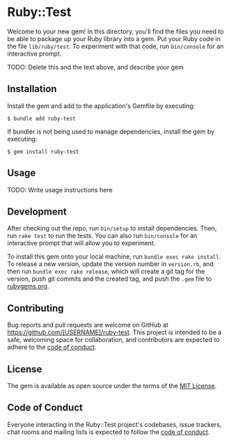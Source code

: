# Ruby::Test

Welcome to your new gem! In this directory, you'll find the files you need to be able to package up your Ruby library into a gem. Put your Ruby code in the file `lib/ruby/test`. To experiment with that code, run `bin/console` for an interactive prompt.

TODO: Delete this and the text above, and describe your gem

## Installation

Install the gem and add to the application's Gemfile by executing:

    $ bundle add ruby-test

If bundler is not being used to manage dependencies, install the gem by executing:

    $ gem install ruby-test

## Usage

TODO: Write usage instructions here

## Development

After checking out the repo, run `bin/setup` to install dependencies. Then, run `rake test` to run the tests. You can also run `bin/console` for an interactive prompt that will allow you to experiment.

To install this gem onto your local machine, run `bundle exec rake install`. To release a new version, update the version number in `version.rb`, and then run `bundle exec rake release`, which will create a git tag for the version, push git commits and the created tag, and push the `.gem` file to [rubygems.org](https://rubygems.org).

## Contributing

Bug reports and pull requests are welcome on GitHub at https://github.com/[USERNAME]/ruby-test. This project is intended to be a safe, welcoming space for collaboration, and contributors are expected to adhere to the [code of conduct](https://github.com/[USERNAME]/ruby-test/blob/master/CODE_OF_CONDUCT.md).

## License

The gem is available as open source under the terms of the [MIT License](https://opensource.org/licenses/MIT).

## Code of Conduct

Everyone interacting in the Ruby::Test project's codebases, issue trackers, chat rooms and mailing lists is expected to follow the [code of conduct](https://github.com/[USERNAME]/ruby-test/blob/master/CODE_OF_CONDUCT.md).
